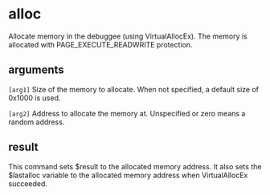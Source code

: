 # alloc

Allocate memory in the debuggee (using VirtualAllocEx). The memory is allocated with PAGE_EXECUTE_READWRITE protection.

## arguments

`[arg1]` Size of the memory to allocate. When not specified, a default size of 0x1000 is used.

`[arg2]` Address to allocate the memory at. Unspecified or zero means a random address.

## result

This command sets $result to the allocated memory address. It also sets the $lastalloc variable to the allocated memory address when VirtualAllocEx succeeded.
